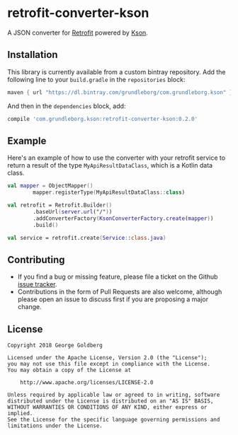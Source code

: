 retrofit-converter-kson
=======================

A JSON converter for [Retrofit](https://github.com/square/retrofit) powered by
[Kson](https://github.com/grundleborg/kson).

Installation
------------

This library is currently available from a custom bintray repository.
Add the following line to your `build.gradle` in the `repositories` block:

```groovy
maven { url "https://dl.bintray.com/grundleborg/com.grundleborg.kson" }
```

And then in the `dependencies` block, add:

```groovy
compile 'com.grundleborg.kson:retrofit-converter-kson:0.2.0'
```

Example
-------

Here's an example of how to use the converter with your retrofit service to return
a result of the type `MyApiResultDataClass`, which is a Kotlin data class.

```kotlin
val mapper = ObjectMapper()
        mapper.registerType(MyApiResultDataClass::class)

val retrofit = Retrofit.Builder()
        .baseUrl(server.url("/"))
        .addConverterFactory(KsonConverterFactory.create(mapper))
        .build()

val service = retrofit.create(Service::class.java)
```

Contributing
------------

* If you find a bug or missing feature, please file a ticket on the Github [issue tracker](https://github.com/grundleborg/retrofit-converter-kson/issues).
* Contributions in the form of Pull Requests are also welcome, although please open an issue to discuss first if you are proposing a major change.

License
-------

```
Copyright 2018 George Goldberg

Licensed under the Apache License, Version 2.0 (the "License");
you may not use this file except in compliance with the License.
You may obtain a copy of the License at

    http://www.apache.org/licenses/LICENSE-2.0

Unless required by applicable law or agreed to in writing, software
distributed under the License is distributed on an "AS IS" BASIS,
WITHOUT WARRANTIES OR CONDITIONS OF ANY KIND, either express or implied.
See the License for the specific language governing permissions and
limitations under the License.
```

